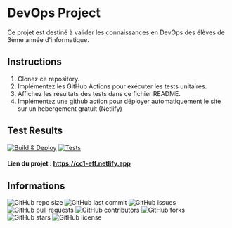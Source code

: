 # DevOps Project

Ce projet est destiné à valider les connaissances en DevOps des élèves de 3ème année d'informatique.

## Instructions

1. Clonez ce repository.
2. Implémentez les GitHub Actions pour exécuter les tests unitaires.
3. Affichez les résultats des tests dans ce fichier README.
4. Implémentez une github action pour déployer automatiquement le site sur un hebergement gratuit (Netlify)

## Test Results
[![Build & Deploy](https://github.com/Klaiment/CC1-DEVOPS-3INFO/actions/workflows/deploy.yml/badge.svg)](https://github.com/Klaiment/CC1-DEVOPS-3INFO/actions/workflows/node.js.yml)
[![Tests](https://github.com/Klaiment/CC1-DEVOPS-3INFO/actions/workflows/ci.yml/badge.svg)](https://github.com/Klaiment/CC1-DEVOPS-3INFO/actions/workflows/node.js.yml)

#### Lien du projet :  https://cc1-eff.netlify.app

## Informations
![GitHub repo size](https://img.shields.io/github/repo-size/Klaiment/CC1-DEVOPS-3INFO)
![GitHub last commit](https://img.shields.io/github/last-commit/Klaiment/CC1-DEVOPS-3INFO)
![GitHub issues](https://img.shields.io/github/issues/Klaiment/CC1-DEVOPS-3INFO)
![GitHub pull requests](https://img.shields.io/github/issues-pr/Klaiment/CC1-DEVOPS-3INFO)
![GitHub contributors](https://img.shields.io/github/contributors/Klaiment/CC1-DEVOPS-3INFO)
![GitHub forks](https://img.shields.io/github/forks/Klaiment/CC1-DEVOPS-3INFO?style=social)
![GitHub stars](https://img.shields.io/github/stars/Klaiment/CC1-DEVOPS-3INFO?style=social)
![GitHub license](https://img.shields.io/github/license/Klaiment/CC1-DEVOPS-3INFO)
